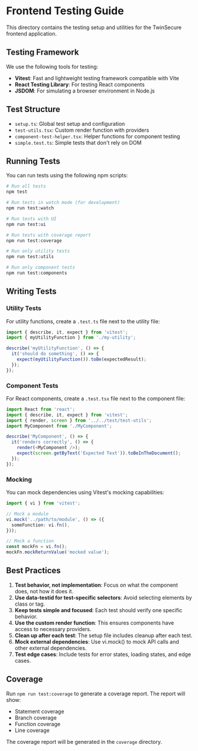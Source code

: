 # Frontend Testing Guide

This directory contains the testing setup and utilities for the TwinSecure frontend application.

## Testing Framework

We use the following tools for testing:

- **Vitest**: Fast and lightweight testing framework compatible with Vite
- **React Testing Library**: For testing React components
- **JSDOM**: For simulating a browser environment in Node.js

## Test Structure

- `setup.ts`: Global test setup and configuration
- `test-utils.tsx`: Custom render function with providers
- `component-test-helper.tsx`: Helper functions for component testing
- `simple.test.ts`: Simple tests that don't rely on DOM

## Running Tests

You can run tests using the following npm scripts:

```bash
# Run all tests
npm test

# Run tests in watch mode (for development)
npm run test:watch

# Run tests with UI
npm run test:ui

# Run tests with coverage report
npm run test:coverage

# Run only utility tests
npm run test:utils

# Run only component tests
npm run test:components
```

## Writing Tests

### Utility Tests

For utility functions, create a `.test.ts` file next to the utility file:

```typescript
import { describe, it, expect } from 'vitest';
import { myUtilityFunction } from './my-utility';

describe('myUtilityFunction', () => {
  it('should do something', () => {
    expect(myUtilityFunction()).toBe(expectedResult);
  });
});
```

### Component Tests

For React components, create a `.test.tsx` file next to the component file:

```typescript
import React from 'react';
import { describe, it, expect } from 'vitest';
import { render, screen } from '../../test/test-utils';
import MyComponent from './MyComponent';

describe('MyComponent', () => {
  it('renders correctly', () => {
    render(<MyComponent />);
    expect(screen.getByText('Expected Text')).toBeInTheDocument();
  });
});
```

### Mocking

You can mock dependencies using Vitest's mocking capabilities:

```typescript
import { vi } from 'vitest';

// Mock a module
vi.mock('../path/to/module', () => ({
  someFunction: vi.fn(),
}));

// Mock a function
const mockFn = vi.fn();
mockFn.mockReturnValue('mocked value');
```

## Best Practices

1. **Test behavior, not implementation**: Focus on what the component does, not how it does it.
2. **Use data-testid for test-specific selectors**: Avoid selecting elements by class or tag.
3. **Keep tests simple and focused**: Each test should verify one specific behavior.
4. **Use the custom render function**: This ensures components have access to necessary providers.
5. **Clean up after each test**: The setup file includes cleanup after each test.
6. **Mock external dependencies**: Use vi.mock() to mock API calls and other external dependencies.
7. **Test edge cases**: Include tests for error states, loading states, and edge cases.

## Coverage

Run `npm run test:coverage` to generate a coverage report. The report will show:

- Statement coverage
- Branch coverage
- Function coverage
- Line coverage

The coverage report will be generated in the `coverage` directory.
